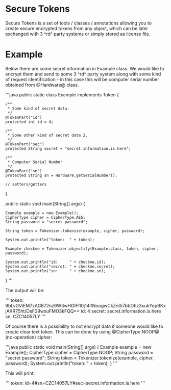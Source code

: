 # Secure Tokens

Secure Tokens is a set of tools / classes / annotations allowing you to create secure encrypted tokens from any object, which can be later exchanged with 3 ^rd^ party systems or simply stored as license file.

# Example

Below there are some secret information in Example class. We would like to encrypt them and send to some 3 ^rd^ party system along with some kind of request identification - in this case this will be computer serial number obtained from @Hardware@ class.

'''java 
public static class Example implements Token {

	/**
	 * Some kind of secret data.
	 */
	@TokenPart("id")
	protected int id = 4;

	/**
	 * Some other kind of secret data 2.
	 */
	@TokenPart("sec")
	protected String secret = "secret.information.is.here";

	/**
	 * Computer Serial Number
	 */
	@TokenPart("sn")
	protected String sn = Hardware.getSerialNumber();

	// setters/getters
}

public static void main(String[] args) {

	Example example = new Example();
	CipherType cipher = CipherType.AES;
	String password = "secret password";

	String token = Tokenizer.tokenize(example, cipher, password);

	System.out.println("token:  " + token);

	Example checkme = Tokenizer.objectify(Example.class, token, cipher, password);

	System.out.println("id:     " + checkme.id);
	System.out.println("secret: " + checkme.secret);
	System.out.println("sn:     " + checkme.sn);
}
'''

The output will be:

''' 
token:  9bLvGViEM7zAG872nz9W3wHGIFfl0j14lfNoogwCkZn0i7bbOhz3xukYopBKxjAXR75ht/DeF29wxuFMO3kFQQ==
id:     4
secret: secret.information.is.here
sn:     CZC14057LY
'''

Of course there is a possibility to not encrypt data if someone would like to create clear text token. This can be done by using @CipherType.NOOP@ (no-operation) cipher:

'''java 
public static void main(String[] args) {
	Example example = new Example();
	CipherType cipher = CipherType.NOOP;
	String password = "secret password";
	String token = Tokenizer.tokenize(example, cipher, password);
	System.out.println("token:  " + token);
}
'''

This will print:

''' 
token:  id=4#sn=CZC14057LY#sec=secret.information.is.here
'''